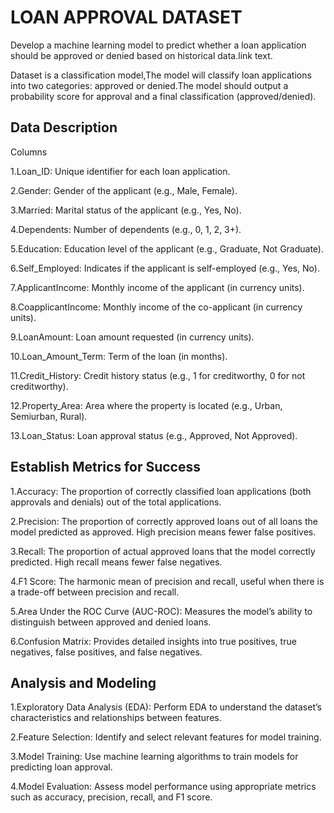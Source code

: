 
# LOAN APPROVAL DATASET

Develop a machine learning model to predict whether a loan application should be approved or denied based on historical data.link text.

Dataset is a classification model,The model will classify loan applications into two categories: approved or denied.The model should output a probability score for approval and a final classification (approved/denied).


## Data Description

Columns

1.Loan_ID: Unique identifier for each loan application.

2.Gender: Gender of the applicant (e.g., Male, Female).

3.Married: Marital status of the applicant (e.g., Yes, No).

4.Dependents: Number of dependents (e.g., 0, 1, 2, 3+).

5.Education: Education level of the applicant (e.g., Graduate, Not Graduate).

6.Self_Employed: Indicates if the applicant is self-employed (e.g., Yes, No).

7.ApplicantIncome: Monthly income of the applicant (in currency units).

8.CoapplicantIncome: Monthly income of the co-applicant (in currency units).

9.LoanAmount: Loan amount requested (in currency units).

10.Loan_Amount_Term: Term of the loan (in months).

11.Credit_History: Credit history status (e.g., 1 for creditworthy, 0 for not creditworthy).

12.Property_Area: Area where the property is located (e.g., Urban, Semiurban, Rural).

13.Loan_Status: Loan approval status (e.g., Approved, Not Approved).
## Establish Metrics for Success

1.Accuracy: The proportion of correctly classified loan applications (both approvals and denials) out of the total applications.

2.Precision: The proportion of correctly approved loans out of all loans the model predicted as approved. High precision means fewer false positives.

3.Recall: The proportion of actual approved loans that the model correctly predicted. High recall means fewer false negatives.

4.F1 Score: The harmonic mean of precision and recall, useful when there is a trade-off between precision and recall.

5.Area Under the ROC Curve (AUC-ROC): Measures the model’s ability to distinguish between approved and denied loans.

6.Confusion Matrix: Provides detailed insights into true positives, true negatives, false positives, and false negatives.
## Analysis and Modeling

1.Exploratory Data Analysis (EDA): Perform EDA to understand the dataset’s characteristics and relationships between features.

2.Feature Selection: Identify and select relevant features for model training.

3.Model Training: Use machine learning algorithms to train models for predicting loan approval.

4.Model Evaluation: Assess model performance using appropriate metrics such as accuracy, precision, recall, and F1 score.